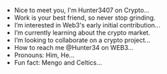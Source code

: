 - Nice to meet you, I'm Hunter3407 on Crypto...
- Work is your best friend, so never stop grinding.
- I’m interested in Web3's early initial contribution...
- I’m currently learning about the crypto market.
- I’m looking to collaborate on a crypto project...
- How to reach me @Hunter34 on WEB3...
- Pronouns: Him, He...
- Fun fact: Mengo and Celtics...
<!---
Hunter3407/Hunter3407 is a ✨ special ✨ repository because its `README.md` (this file) appears on your GitHub profile.
You can click the Preview link to take a look at your changes.
--->
